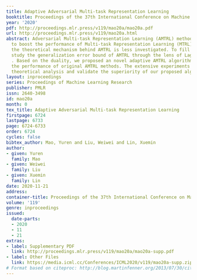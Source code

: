 ```yaml
---
title: Adaptive Adversarial Multi-task Representation Learning
booktitle: Proceedings of the 37th International Conference on Machine Learning
year: '2020'
pdf: http://proceedings.mlr.press/v119/mao20a/mao20a.pdf
url: http://proceedings.mlr.press/v119/mao20a.html
abstract: Adversarial Multi-task Representation Learning (AMTRL) methods are able
  to boost the performance of Multi-task Representation Learning (MTRL) models. However,
  the theoretical mechanism behind AMTRL is less investigated. To fill this gap, we
  study the generalization error bound of AMTRL through the lens of Lagrangian duality
  . Based on the duality, we proposed an novel adaptive AMTRL algorithm which improves
  the performance of original AMTRL methods. The extensive experiments back up our
  theoretical analysis and validate the superiority of our proposed algorithm.
layout: inproceedings
series: Proceedings of Machine Learning Research
publisher: PMLR
issn: 2640-3498
id: mao20a
month: 0
tex_title: Adaptive Adversarial Multi-task Representation Learning
firstpage: 6724
lastpage: 6733
page: 6724-6733
order: 6724
cycles: false
bibtex_author: Mao, Yuren and Liu, Weiwei and Lin, Xuemin
author:
- given: Yuren
  family: Mao
- given: Weiwei
  family: Liu
- given: Xuemin
  family: Lin
date: 2020-11-21
address: 
container-title: Proceedings of the 37th International Conference on Machine Learning
volume: '119'
genre: inproceedings
issued:
  date-parts:
  - 2020
  - 11
  - 21
extras:
- label: Supplementary PDF
  link: http://proceedings.mlr.press/v119/mao20a/mao20a-supp.pdf
- label: Other Files
  link: https://media.icml.cc/Conferences/ICML2020/v119/mao20a-supp.zip
# Format based on citeproc: http://blog.martinfenner.org/2013/07/30/citeproc-yaml-for-bibliographies/
---
```

